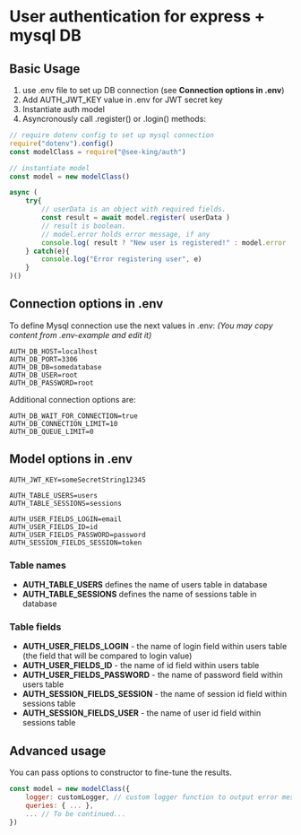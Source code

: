 # User authentication for express + mysql DB

## Basic Usage
1. use .env file to set up DB connection (see **Connection options in .env**) 
2. Add AUTH_JWT_KEY value in .env for JWT secret key
3. Instantiate auth model
4. Asyncronously call .register() or .login() methods:

```js
// require dotenv config to set up mysql connection
require("dotenv").config()
const modelClass = require("@see-king/auth")

// instantiate model
const model = new modelClass()

async (
    try{
        // userData is an object with required fields.
        const result = await model.register( userData )
        // result is boolean.
        // model.error holds error message, if any
        console.log( result ? "New user is registered!" : model.error  )
    } catch(e){
        console.log("Error registering user", e)
    }
)()
```

## Connection options in .env

To define Mysql connection use the next values in .env:
*(You may copy content from .env-example and edit it)*
```
AUTH_DB_HOST=localhost
AUTH_DB_PORT=3306
AUTH_DB_DB=somedatabase
AUTH_DB_USER=root
AUTH_DB_PASSWORD=root
```
Additional connection options are:
```
AUTH_DB_WAIT_FOR_CONNECTION=true
AUTH_DB_CONNECTION_LIMIT=10
AUTH_DB_QUEUE_LIMIT=0
```

## Model options in .env
```
AUTH_JWT_KEY=someSecretString12345

AUTH_TABLE_USERS=users
AUTH_TABLE_SESSIONS=sessions

AUTH_USER_FIELDS_LOGIN=email
AUTH_USER_FIELDS_ID=id
AUTH_USER_FIELDS_PASSWORD=password
AUTH_SESSION_FIELDS_SESSION=token
```
### Table names
- **AUTH_TABLE_USERS** defines the name of users table in database
- **AUTH_TABLE_SESSIONS** defines the name of sessions table in database
### Table fields
- **AUTH_USER_FIELDS_LOGIN** - the name of login field within users table (the field that will be compared to login value)
- **AUTH_USER_FIELDS_ID** - the name of id field within users table
- **AUTH_USER_FIELDS_PASSWORD** - the name of password field within users table
- **AUTH_SESSION_FIELDS_SESSION** - the name of session id field within sessions table
- **AUTH_SESSION_FIELDS_USER** - the name of user id field within sessions table

## Advanced usage
You can pass options to constructor to fine-tune the results.
```js
const model = new modelClass({
    logger: customLogger, // custom logger function to output error messages. Defaults to console.log
    queries: { ... },
    ... // To be continued...
})
```
